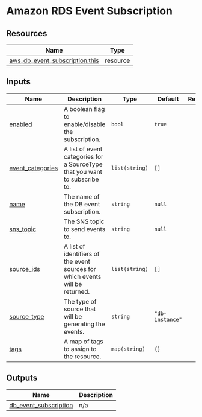 # Amazon RDS Event Subscription

## Resources

| Name | Type |
|------|------|
| [aws_db_event_subscription.this](https://registry.terraform.io/providers/hashicorp/aws/latest/docs/resources/db_event_subscription) | resource |

## Inputs

| Name | Description | Type | Default | Required |
|------|-------------|------|---------|:--------:|
| <a name="input_enabled"></a> [enabled](#input\_enabled) | A boolean flag to enable/disable the subscription. | `bool` | `true` | no |
| <a name="input_event_categories"></a> [event\_categories](#input\_event\_categories) | A list of event categories for a SourceType that you want to subscribe to. | `list(string)` | `[]` | no |
| <a name="input_name"></a> [name](#input\_name) | The name of the DB event subscription. | `string` | `null` | no |
| <a name="input_sns_topic"></a> [sns\_topic](#input\_sns\_topic) | The SNS topic to send events to. | `string` | `null` | no |
| <a name="input_source_ids"></a> [source\_ids](#input\_source\_ids) | A list of identifiers of the event sources for which events will be returned. | `list(string)` | `[]` | no |
| <a name="input_source_type"></a> [source\_type](#input\_source\_type) | The type of source that will be generating the events. | `string` | `"db-instance"` | no |
| <a name="input_tags"></a> [tags](#input\_tags) | A map of tags to assign to the resource. | `map(string)` | `{}` | no |

## Outputs

| Name | Description |
|------|-------------|
| <a name="output_db_event_subscription"></a> [db\_event\_subscription](#output\_db\_event\_subscription) | n/a |
